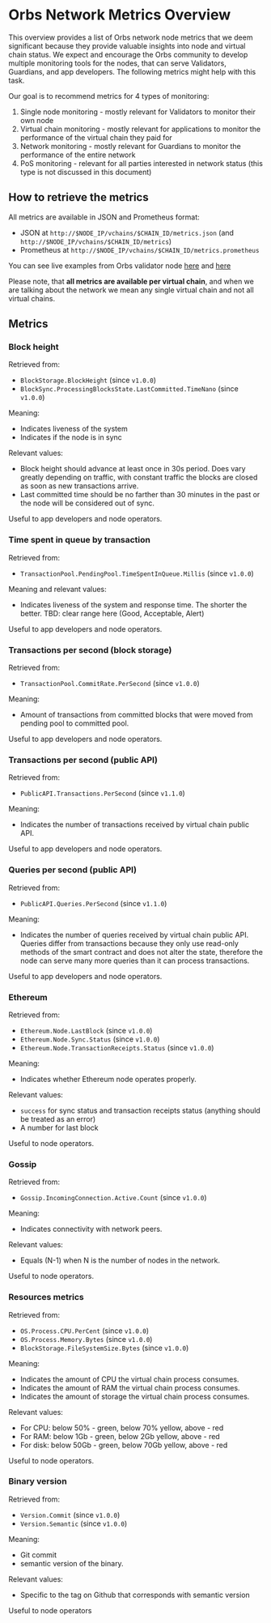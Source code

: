 # Orbs Network Metrics Overview

This overview provides a list of Orbs network node metrics that we deem significant because they provide valuable insights into node and virtual chain status.
We expect and encourage the Orbs community to develop multiple monitoring tools for the nodes, that can serve Validators, Guardians, and app developers. The following metrics might help with this task.

Our goal is to recommend metrics for 4 types of monitoring:
1. Single node monitoring - mostly relevant for Validators to monitor their own node
1. Virtual chain monitoring - mostly relevant for applications to monitor the performance of the virtual chain they paid for
1. Network monitoring - mostly relevant for Guardians to monitor the performance of the entire network
1. PoS monitoring - relevant for all parties interested in network status (this type is not discussed in this document)

## How to retrieve the metrics

All metrics are available in JSON and Prometheus format:
* JSON at `http://$NODE_IP/vchains/$CHAIN_ID/metrics.json` (and `http://$NODE_IP/vchains/$CHAIN_ID/metrics`)
* Prometheus at `http://$NODE_IP/vchains/$CHAIN_ID/metrics.prometheus`

You can see live examples from Orbs validator node [here](http://validator.orbs.com/vchains/1100000/metrics) and [here](http://validator.orbs.com/vchains/1100000/metrics.prometheus)

Please note, that **all metrics are available per virtual chain**, and when we are talking about the network we mean any single virtual chain and not all virtual chains.

## Metrics
### Block height
Retrieved from:
* `BlockStorage.BlockHeight` (since `v1.0.0`)
* `BlockSync.ProcessingBlocksState.LastCommitted.TimeNano` (since `v1.0.0`)

Meaning:
* Indicates liveness of the system
* Indicates if the node is in sync

Relevant values:
* Block height should advance at least once in 30s period. Does vary greatly depending on traffic, with constant traffic the blocks are closed as soon as new transactions arrive.
* Last committed time should be no farther than 30 minutes in the past or the node will be considered out of sync.

Useful to app developers and node operators.

### Time spent in queue by transaction
Retrieved from:
* `TransactionPool.PendingPool.TimeSpentInQueue.Millis` (since `v1.0.0`)

Meaning and relevant values:
* Indicates liveness of the system and response time. The shorter the better. TBD: clear range here (Good, Acceptable, Alert)

Useful to app developers and node operators.

### Transactions per second (block storage)
Retrieved from:
* `TransactionPool.CommitRate.PerSecond` (since `v1.0.0`)

Meaning:
* Amount of transactions from committed blocks that were moved from pending pool to committed pool.

Useful to app developers and node operators.

### Transactions per second (public API)
Retrieved from:
* `PublicAPI.Transactions.PerSecond` (since `v1.1.0`)

Meaning:
* Indicates the number of transactions received by virtual chain public API.

Useful to app developers and node operators.

### Queries per second (public API)
Retrieved from:
* `PublicAPI.Queries.PerSecond` (since `v1.1.0`)

Meaning:
* Indicates the number of queries received by virtual chain public API. Queries differ from transactions because they only use read-only methods of the smart contract and does not alter the state, therefore the node can serve many more queries than it can process transactions.

Useful to app developers and node operators.

### Ethereum
Retrieved from:
* `Ethereum.Node.LastBlock` (since `v1.0.0`)
* `Ethereum.Node.Sync.Status` (since `v1.0.0`)
* `Ethereum.Node.TransactionReceipts.Status` (since `v1.0.0`)

Meaning:
* Indicates whether Ethereum node operates properly.

Relevant values:
* `success` for sync status and transaction receipts status (anything should be treated as an error)
* A number for last block

Useful to node operators.

### Gossip
Retrieved from:
* `Gossip.IncomingConnection.Active.Count` (since `v1.0.0`)

Meaning:
* Indicates connectivity with network peers.

Relevant values:
* Equals (N-1) when N is the number of nodes in the network.

Useful to node operators.

### Resources metrics
Retrieved from:
* `OS.Process.CPU.PerCent` (since `v1.0.0`)
* `OS.Process.Memory.Bytes` (since `v1.0.0`)
* `BlockStorage.FileSystemSize.Bytes` (since `v1.0.0`)

Meaning:
* Indicates the amount of CPU the virtual chain process consumes.
* Indicates the amount of RAM the virtual chain process consumes.
* Indicates the amount of storage  the virtual chain process consumes.

Relevant values:
* For CPU: below 50% - green, below 70% yellow, above - red
* For RAM: below 1Gb - green, below 2Gb yellow, above - red
* For disk: below 50Gb - green, below 70Gb yellow, above - red

Useful to node operators.

### Binary version
Retrieved from:
* `Version.Commit` (since `v1.0.0`)
* `Version.Semantic` (since `v1.0.0`)

Meaning:
* Git commit
* semantic version of the binary.

Relevant values:
* Specific to the tag on Github that corresponds with semantic version

Useful to node operators
